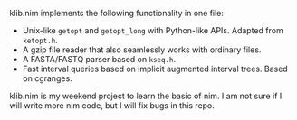 klib.nim implements the following functionality in one file:

* Unix-like `getopt` and `getopt_long` with Python-like APIs. Adapted from `ketopt.h`.
* A gzip file reader that also seamlessly works with ordinary files.
* A FASTA/FASTQ parser based on `kseq.h`.
* Fast interval queries based on implicit augmented interval trees. Based on cgranges.

klib.nim is my weekend project to learn the basic of nim. I am not sure if I
will write more nim code, but I will fix bugs in this repo.
